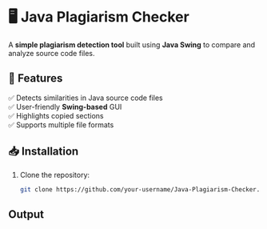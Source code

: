# 🖥️ Java Plagiarism Checker  
A **simple plagiarism detection tool** built using **Java Swing** to compare and analyze source code files.  

## 🚀 Features  
✅ Detects similarities in Java source code files  
✅ User-friendly **Swing-based** GUI  
✅ Highlights copied sections  
✅ Supports multiple file formats  

## 📥 Installation  
1. Clone the repository:  
   ```sh
   git clone https://github.com/your-username/Java-Plagiarism-Checker.git

## Output 

